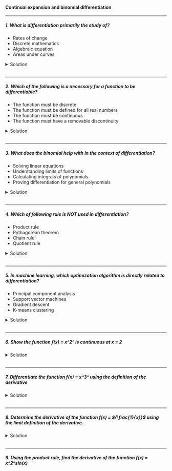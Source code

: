 #### Continual expansion and binomial differentiation

---

##### 1. What is differentiation primarily the study of?

- Rates of change
- Discrete mathematics
- Algebraic equation
- Areas under curves

<details>
  <summary>Solution</summary>

  </br>

Differentiation is primarily the study of:

✅ **Rates of change**

It deals with how a function changes at any given point, which is essential in understanding slopes of curves, velocity, acceleration, and many other applications in calculus.

</details>

</br>

---

##### 2. Which of the following is a necessary for a function to be differentiable?

- The function must be discrete
- The function must be defined for all real numbers
- The function must be continuous
- The function must have a removable discontinuity

<details>
  <summary>Solution</summary>

  </br>

Differentiation is primarily the study of:

✅ **Rates of change**

It deals with how a function changes at any given point, which is essential in understanding slopes of curves, velocity, acceleration, and many other applications in calculus.

</details>

</br>

---

##### 3. What does the binomial help with in the context of differentiation?

- Solving linear equations
- Understanding limits of functions
- Calculating integrals of polynomials
- Proving differentiation for general polynomials

<details>
  <summary>Solution</summary>

The correct answer is:

✅ **Understanding limits of functions**

In differentiation, the **binomial theorem** is often used to expand expressions, particularly when finding limits, such as in the **definition of a derivative** using first principles. It helps simplify terms when evaluating limits, especially in problems involving small increments (e.g., using the binomial expansion to approximate \((x + h)^n\) when finding derivatives).

  </br>

</details>

</br>

---

##### 4. Which of following rule is NOT used in differentiation?

- Product rule
- Pythagorean theorem
- Chain rule
- Quotient rule

<details>
  <summary>Solution</summary>

  </br>

The correct answer is:

❌ **Pythagorean theorem**

The **Pythagorean theorem** is a geometric principle related to right-angled triangles and is **not** used in differentiation.

The **Product rule**, **Chain rule**, and **Quotient rule** are all fundamental differentiation rules used to differentiate complex functions:

- **Product rule**: Used for differentiating the product of two functions.
- **Chain rule**: Used for differentiating composite functions.
- **Quotient rule**: Used for differentiating the quotient of two functions.

</details>

</br>

---

##### 5. In machine learning, which optimization algorithm is directly related to differentiation?

- Principal component analysis
- Support vector machines
- Gradient descent
- K-means clustering

<details>
  <summary>Solution</summary>

  </br>

The correct answer is:

✅ **Gradient descent**

**Gradient descent** is an optimization algorithm that relies on **differentiation** to minimize a function, often a loss function in machine learning. It uses the **gradient (derivative)** of the function to iteratively update model parameters in the direction of the steepest descent, helping to find the optimal solution.

</details>

</br>

---

##### 6. Show the function f(x) = x^2^ is continuous at x = 2

<details>
  <summary>Solution</summary>

  </br>

To show that the function \( f(x) = x^2 \) is continuous at \( x = 2 \), we use the **formal definition of continuity** at a point.

### A function \( f(x) \) is continuous at \( x = a \) if:

\[
\lim\_{x \to a} f(x) = f(a)
\]

#### Step 1: Check if \( f(x) \) is defined at \( x = 2 \)

Since \( f(x) = x^2 \) is a polynomial function, it is defined for all real numbers, including \( x = 2 \).
\[
f(2) = 2^2 = 4
\]

#### Step 2: Compute \( \lim\_{x \to 2} f(x) \)

We evaluate the limit:
\[
\lim*{x \to 2} x^2
\]
Since \( f(x) = x^2 \) is a polynomial, it is continuous everywhere, so we can directly substitute \( x = 2 \):
\[
\lim*{x \to 2} x^2 = 2^2 = 4
\]

#### Step 3: Compare the limit and function value

\[
\lim\_{x \to 2} f(x) = f(2) = 4
\]
Since the limit and the function value are equal, \( f(x) = x^2 \) is **continuous at \( x = 2 \)**.

✔ **Conclusion**: The function \( f(x) = x^2 \) is continuous at \( x = 2 \) because
lim~2->2~f(x) = f(2)

</details>

</br>

---

##### 7. Differentiate the function f(x) = x^3^ using the definition of the derivative

<details>
  <summary>Solution</summary>

  </br>

To differentiate the function \( f(x) = x^3 \) using the **definition of the derivative**, we use the **first principles formula**:

\[
f'(x) = \lim\_{h \to 0} \frac{f(x+h) - f(x)}{h}
\]

**Step 1: Substitute \( f(x) = x^3 \) into the formula**
\[
f'(x) = \lim\_{h \to 0} \frac{(x+h)^3 - x^3}{h}
\]

**Step 2: Expand \( (x+h)^3 \) using the Binomial Theorem**
\[
(x+h)^3 = x^3 + 3x^2h + 3xh^2 + h^3
\]

**Step 3: Substitute into the formula**
\[
f'(x) = \lim\_{h \to 0} \frac{x^3 + 3x^2h + 3xh^2 + h^3 - x^3}{h}
\]

Cancel \( x^3 \):

\[
f'(x) = \lim\_{h \to 0} \frac{3x^2h + 3xh^2 + h^3}{h}
\]

**Step 4: Factor out \( h \)**
\[
f'(x) = \lim\_{h \to 0} \frac{h(3x^2 + 3xh + h^2)}{h}
\]

Cancel \( h \):

\[
f'(x) = \lim\_{h \to 0} (3x^2 + 3xh + h^2)
\]

**Step 5: Evaluate the limit**
As \( h \to 0 \), the terms \( 3xh \) and \( h^2 \) approach 0:

\[
f'(x) = 3x^2
\]

**Final Answer**
\[
\boxed{f'(x) = 3x^2}
\]

Thus, the derivative of \( f(x) = x^3 \) using first principles is **\( 3x^2 \)**.

</details>

</br>

---

##### 8. Determine the derivative of the function f(x) = ${\frac{1}{x}}$ using the limit definition of the derivative.

<details>
  <summary>Solution</summary>

  </br>

To determine the derivative of \( f(x) = \frac{1}{x} \) using the **limit definition of the derivative**, we use the **first principles formula**:

\[
f'(x) = \lim\_{h \to 0} \frac{f(x+h) - f(x)}{h}
\]

**Step 1: Substitute \( f(x) = \frac{1}{x} \) into the formula**
\[
f'(x) = \lim\_{h \to 0} \frac{\frac{1}{x+h} - \frac{1}{x}}{h}
\]

**Step 2: Find a common denominator for \( f(x+h) - f(x) \)**
The common denominator of \( \frac{1}{x+h} \) and \( \frac{1}{x} \) is \( x(x+h) \), so we rewrite:

\[
\frac{1}{x+h} - \frac{1}{x} = \frac{x - (x+h)}{x(x+h)}
\]

\[
= \frac{x - x - h}{x(x+h)} = \frac{-h}{x(x+h)}
\]

**Step 3: Substitute back into the derivative formula**
\[
f'(x) = \lim\_{h \to 0} \frac{\frac{-h}{x(x+h)}}{h}
\]

**Step 4: Simplify the fraction**
\[
f'(x) = \lim\_{h \to 0} \frac{-h}{h \cdot x(x+h)}
\]

Cancel \( h \) from the numerator and denominator:

\[
f'(x) = \lim\_{h \to 0} \frac{-1}{x(x+h)}
\]

**Step 5: Evaluate the limit as \( h \to 0 \)**
Since \( x+h \to x \), we get:

\[
f'(x) = \frac{-1}{x \cdot x} = \frac{-1}{x^2}
\]

**Final Answer**
\[
\boxed{f'(x) = -\frac{1}{x^2}}
\]

Thus, the derivative of \( f(x) = \frac{1}{x} \) using the **limit definition** is **\( -\frac{1}{x^2} \)**.

</details>

</br>

---

##### 9. Using the product rule, find the derivative of the function f(x) = x^2^sin(x)
